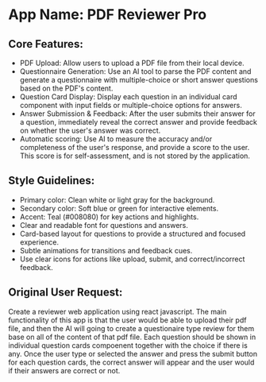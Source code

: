 # **App Name**: PDF Reviewer Pro

## Core Features:

- PDF Upload: Allow users to upload a PDF file from their local device.
- Questionnaire Generation: Use an AI tool to parse the PDF content and generate a questionnaire with multiple-choice or short answer questions based on the PDF's content.
- Question Card Display: Display each question in an individual card component with input fields or multiple-choice options for answers.
- Answer Submission & Feedback: After the user submits their answer for a question, immediately reveal the correct answer and provide feedback on whether the user's answer was correct.
- Automatic scoring: Use AI to measure the accuracy and/or completeness of the user's response, and provide a score to the user. This score is for self-assessment, and is not stored by the application.

## Style Guidelines:

- Primary color: Clean white or light gray for the background.
- Secondary color: Soft blue or green for interactive elements.
- Accent: Teal (#008080) for key actions and highlights.
- Clear and readable font for questions and answers.
- Card-based layout for questions to provide a structured and focused experience.
- Subtle animations for transitions and feedback cues.
- Use clear icons for actions like upload, submit, and correct/incorrect feedback.

## Original User Request:
Create a reviewer web application using react javascript. The main functionality of this app is that the user would be able to upload their pdf file, and then the AI will going to create a questionaire type review for them base on all  of the content of that pdf file. Each question should be shown in individual question cards compoenent together with the choice if there is any. Once the user type or selected the answer and press the submit button for each question cards, the correct answer will appear and the user would if their answers are correct or not.
  